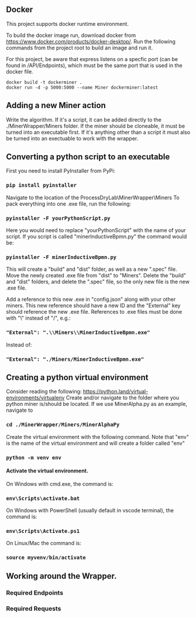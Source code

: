 ## Docker
This project supports docker runtime environment.

To build the docker image run, download docker from https://www.docker.com/products/docker-desktop/. 
Run the following commands from the project root to build an image and run it. 

For this project, be aware that express listens on a specfic port (can be found in /API/Endpoints), which must be the same port that is used in the docker file. 

```
docker build -t dockerminer .
docker run -d -p 5000:5000 --name Miner dockerminer:latest
```

## Adding a new Miner action
Write the algorithm.
If it's a script, it can be added directly to the ./MinerWrapper/Miners folder.
If the miner should be cloneable, it must be turned into an executable first.
If it's anything other than a script it must also be turned into an exectuable to work with the wrapper.

## Converting a python script to an executable
First you need to install PyInstaller from PyPi:
### `pip install pyinstaller`

Navigate to the location of the ProcessDryLab\MinerWrapper\Miners
To pack everything into one .exe file, run the following:
### `pyinstaller -F yourPythonScript.py`

Here you would need to replace "yourPythonScript" with the name of your script.
If you script is called "minerInductiveBpmn.py" the command would be:
### `pyinstaller -F minerInductiveBpmn.py`

This will create a "build" and "dist" folder, as well as a new ".spec" file.
Move the newly created .exe file from "dist" to "Miners".
Delete the "build" and "dist" folders, and delete the ".spec" file, so the only new file is the new .exe file.

Add a reference to this new .exe in "config.json" along with your other miners.
This new reference should have a new ID and the "External" key should reference the new .exe file.
References to .exe files must be done with "\\" instead of "/", e.g.:
### `"External": ".\\Miners\\MinerInductiveBpmn.exe"`

Instead of:
 
### `"External": "./Miners/MinerInductiveBpmn.exe"`


## Creating a python virtual environment
Consider reading the following: https://python.land/virtual-environments/virtualenv
Create and/or navigate to the folder where you python miner is/should be located. If we use MinerAlpha.py as an example, navigate to
### `cd ./MinerWrapper/Miners/MinerAlphaPy`
Create the virtual environment with the following command. Note that "env" is the name of the virtual environment and will create a folder called "env"
### `python -m venv env`
#### Activate the virtual environment.
On Windows with cmd.exe, the command is:
### `env\Scripts\activate.bat`

On Windows with PowerShell (usually default in vscode terminal), the command is:
### `env\Scripts\Activate.ps1`

On Linux/Mac the command is:
### `source myvenv/bin/activate`


## Working around the Wrapper.
### Required Endpoints

### Required Requests
